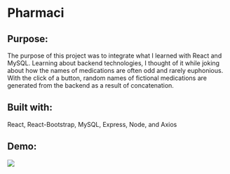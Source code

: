# Pharmaci

## Purpose: 
The purpose of this project was to integrate what I learned with React and MySQL. 
Learning about backend technologies, I thought of it while joking about how the names of medications are often odd and rarely euphonious.
With the click of a button, random names of fictional medications are generated from the backend as a result of concatenation.

## Built with: 
React, React-Bootstrap, MySQL, Express, Node, and Axios

## Demo: 
![](pharmaci/public/pharmaciGIF.gif)
